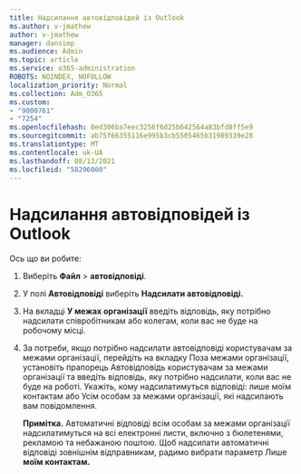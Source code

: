 ```yaml
---
title: Надсилання автовідповідей із Outlook
ms.author: v-jmathew
author: v-jmathew
manager: dansimp
ms.audience: Admin
ms.topic: article
ms.service: o365-administration
ROBOTS: NOINDEX, NOFOLLOW
localization_priority: Normal
ms.collection: Adm_O365
ms.custom:
- "9000761"
- "7254"
ms.openlocfilehash: 0ed306ba7eec3256f6d25b642564a83bfd8ff5e9
ms.sourcegitcommit: ab75f66355116e995b3cb5505465b31989339e28
ms.translationtype: MT
ms.contentlocale: uk-UA
ms.lasthandoff: 08/13/2021
ms.locfileid: "58296000"
---
```

# <a name="send-automatic-replies-from-outlook"></a>Надсилання автовідповідей із Outlook

Ось що ви робите:

1. Виберіть **Файл**  >  **автовідповіді**.
2. У полі **Автовідповіді** виберіть **Надсилати автовідповіді.**
3. На вкладці **У межах організації** введіть відповідь, яку потрібно надсилати співробітникам або колегам, коли вас не буде на робочому місці.
4. За потреби, якщо потрібно надсилати автовідповіді користувачам за межами  організації, перейдіть на  вкладку Поза межами організації, установіть прапорець Автовідповідь користувачам за межами організації та введіть відповідь, яку потрібно надсилати, коли вас не буде на роботі. Укажіть, кому надсилатимуться  відповіді: лише  моїм контактам або Усім особам за межами організації, які надсилають вам повідомлення.

    **Примітка.** Автоматичні відповіді всім  особам за межами організації надсилатимуться на всі електронні листи, включно з бюлетенями, рекламою та небажаною поштою. Щоб надсилати автоматичні відповіді зовнішнім відправникам, радимо вибрати параметр Лише **моїм контактам.**
